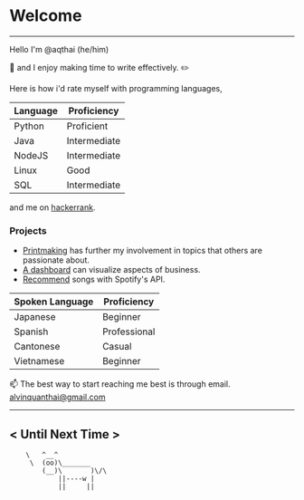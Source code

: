 # Welcome
---
Hello I'm @aqthai (he/him)

🌱 and I enjoy making time to write effectively. ✏️

Here is how i'd rate myself with programming languages,

| Language | Proficiency |
| ----------- | ----------- |
| Python | Proficient |
| Java | Intermediate |
| NodeJS | Intermediate |                   
| Linux | Good |
| SQL | Intermediate |

and me on [hackerrank](https://www.hackerrank.com/alvinquanthai).

### Projects
- [Printmaking](https://aqthai.github.io/print-protest/) has further my involvement in topics that others are passionate about.
- [A dashboard](https://github.com/aqthai/malaria_dashboard) can visualize aspects of business.
- [Recommend](https://github.com/aqthai/spotify_analyzer) songs with Spotify's API.

| Spoken Language | Proficiency |
| ----------- | ----------- |
| Japanese | Beginner |
| Spanish | Professional |
| Cantonese | Casual |
| Vietnamese | Beginner |

📫 The best way to start reaching me best is through email. alvinquanthai@gmail.com
 ______
< Until Next Time >
 ------
        \   ^__^
         \  (oo)\_______
            (__)\       )\/\
                ||----w |
                ||     ||

<!---
aqthai/aqthai is a ✨ special ✨ repository because its `README.md` (this file) appears on your GitHub profile.
You can click the Preview link to take a look at your changes.
--->
